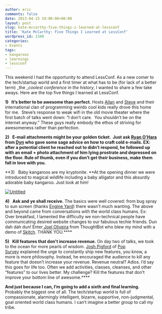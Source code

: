 ```yaml
---
author: eric
comments: false
date: 2013-04-15 19:00:06+00:00
layout: post
slug: kate-mccarthy-five-things-i-learned-at-lessconf
title: 'Kate McCarthy: Five Things I Learned at LessConf'
wordpress_id: 1340
categories:
- Events
tags:
- kangaroos
- learnings
- lessconf
---
```


This weekend I had the opportunity to attend LessConf. As a new comer to the tech/startup world and a first timer at what has to be (for lack of a better term) _the __coolest conference in the history_, I wanted to share a few take aways. Here are the top five things I learned at LessConf.

<!-- more -->

**1)   It’s better to be awesome than perfect.** Hosts [Allan](mailto:https://twitter.com/allanbranch) and [Steve](https://twitter.com/stevenbristol) and their international clan of programming weirdo cool kids really drove this home for me.  Steve’s response to weak wifi in the old movie theater where the first batch of talks went down: “I don’t care.  You shouldn’t be on the internet anyway.” These guys really embody the ethos of striving for awesomeness rather than perfection.

**2)   E-mail attachments might be your golden ticket.  **Just ask [Ryan O’Hara](https://twitter.com/Ryohara) from [Dyn](http://dyn.com/) who gave some sage advice on how to craft cold e-mails. EX: after a potential client he reached out to didn’t respond, he followed up with an email + photo attachment of him lying prostrate and depressed on the floor. Rule of thumb, even if you don’t get their business, make them fall in love with you.****

**3)   Baby kangaroos are my kryptonite. **At the opening dinner we were introduced to magical wildlife including a baby alligator and this absurdly adorable baby kangaroo. Just look at him!


[![Untitled](http://blog.theironyard.com/wp-content/uploads/2013/04/Untitled.png)](http://blog.theironyard.com/wp-content/uploads/2013/04/Untitled.png)


**4)   Ask and ye shall receive.** The basics were well covered: from bug spray to sun screen (thanks [Engine Yard](https://www.engineyard.com)) there wasn't much wanting. The above and beyond came from conversations with the world class humans. Ex: Over breakfast, I lamented the difficulty we non-technical people have communicating desired website changes to our fabulous techie friends. Dun dah dah dun! Enter[ Joel Oliveira](https://twitter.com/jayroh) from ThoughtBot who blew my mind with a demo of [Skitch](http://evernote.com/skitch/). THANK YOU.****

**5)   Kill features that don't increase revenue.** On day two of talks, we took to the ocean for more pearls of wisdom. [Josh Pigford](https://twitter.com/Shpigford) of [Pop Survey](https://www.popsurvey.com) explained the urge to constantly ship new features, you know, a more is more philosophy. Instead, he encouraged the audience to kill any feature that doesn’t increase your revenue. Revenue neutral? Adios. I’d say this goes for life too. Often we add activities, classes, cleanses, and other “features” to our lives better. My challenge? Kill the features that don’t improve your bottom line of awesome.****

**And just because I can, I’m going to add a sixth and final learning.** Probably the biggest one of all. The tech/startup world is full of compassionate, alarmingly intelligent, bizarre, supportive, non-judgmental, goal oriented world class humans. I can’t imagine a better group to call my tribe.
